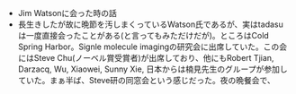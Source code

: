 - Jim Watsonに会った時の話
- 長生きしたが故に晩節を汚しまくっているWatson氏であるが、実はtadasuは一度直接会ったことがある(と言ってもみただけだが)。ところはCold Spring Harbor。Signle molecule imagingの研究会に出席していた。この会にはSteve Chu(ノーベル賞受賞者)が出席しており、他にもRobert Tjian, Darzacq, Wu, Xiaowei, Sunny Xie, 日本からは楠見先生のグループが参加していた。まぁ半ば、Steve研の同窓会という感じだった。夜の晩餐会で、
